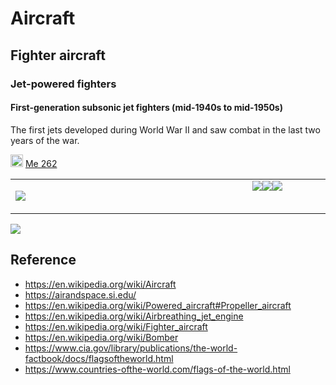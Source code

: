 # Aircraft

## Fighter aircraft

### Jet-powered fighters

#### First-generation subsonic jet fighters (mid-1940s to mid-1950s)

The first jets developed during World War II and saw combat in the last two years of the war.

<img src=https://www.countries-ofthe-world.com/flags-normal/flag-of-Germany.png height=20/> [Me 262](https://en.wikipedia.org/wiki/Messerschmitt_Me_262)

<table>
<tr>
  <td width=700>
    <img src=https://upload.wikimedia.org/wikipedia/commons/thumb/0/0e/Messerschmitt_Me_262A_at_the_National_Museum_of_the_USAF.jpg/640px-Messerschmitt_Me_262A_at_the_National_Museum_of_the_USAF.jpg />
  </td>
  <td width=200>
    <table>
    <tr>
      <img src=https://upload.wikimedia.org/wikipedia/commons/2/21/Messerschmitt_Me_262.jpg />
    </tr>
    <tr>
      <img src=https://upload.wikimedia.org/wikipedia/commons/e/ef/Me262cockpit_color.jpg />
    </tr>
    <tr>
      <img src=https://upload.wikimedia.org/wikipedia/commons/8/82/Messerschmitt_Me_262_Schwable.jpg />
    </tr>
      </table>
  </td>
</tr>
  </table>
    
![](https://upload.wikimedia.org/wikipedia/commons/thumb/0/0e/Messerschmitt_Me_262A_at_the_National_Museum_of_the_USAF.jpg/640px-Messerschmitt_Me_262A_at_the_National_Museum_of_the_USAF.jpg)


## Reference
- https://en.wikipedia.org/wiki/Aircraft
- https://airandspace.si.edu/
- https://en.wikipedia.org/wiki/Powered_aircraft#Propeller_aircraft
- https://en.wikipedia.org/wiki/Airbreathing_jet_engine
- https://en.wikipedia.org/wiki/Fighter_aircraft
- https://en.wikipedia.org/wiki/Bomber
- https://www.cia.gov/library/publications/the-world-factbook/docs/flagsoftheworld.html
- https://www.countries-ofthe-world.com/flags-of-the-world.html
